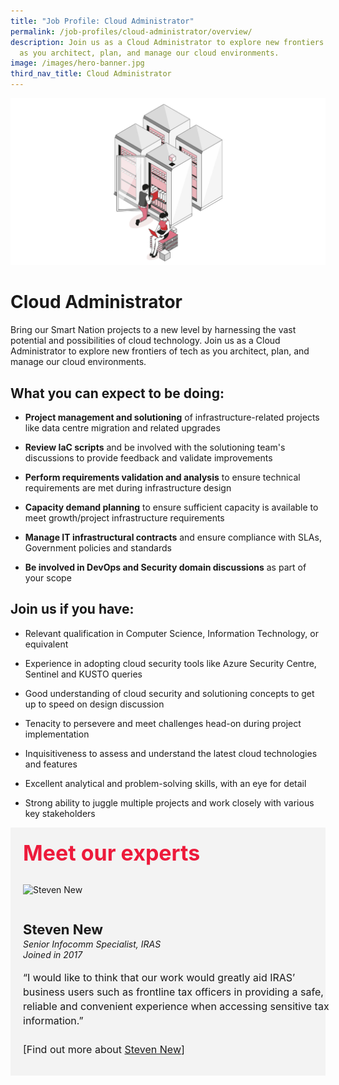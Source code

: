 ```yaml
---
title: "Job Profile: Cloud Administrator"
permalink: /job-profiles/cloud-administrator/overview/
description: Join us as a Cloud Administrator to explore new frontiers of tech
  as you architect, plan, and manage our cloud environments.
image: /images/hero-banner.jpg
third_nav_title: Cloud Administrator
---
```

![Cloud Administrator](/images/Header/Header_ICT_Infra.jpeg)

# Cloud Administrator
Bring our Smart Nation projects to a new level by harnessing the vast potential and possibilities of cloud technology. Join us as a Cloud Administrator to explore new frontiers of tech as you architect, plan, and manage our cloud environments.

## What you can expect to be doing:

* **Project management and solutioning** of infrastructure-related projects like data centre migration and related upgrades

* **Review IaC scripts** and be involved with the solutioning team's discussions to provide feedback and validate improvements

* **Perform requirements validation and analysis** to ensure technical requirements are met during infrastructure design

* **Capacity demand planning** to ensure sufficient capacity is available to meet growth/project infrastructure requirements

* **Manage IT infrastructural contracts** and ensure compliance with SLAs, Government policies and standards

* **Be involved in DevOps and Security domain discussions** as part of your scope 

## Join us if you have:

* Relevant qualification in Computer Science, Information Technology, or equivalent

* Experience in adopting cloud security tools like Azure Security Centre, Sentinel and KUSTO queries

* Good understanding of cloud security and solutioning concepts to get up to speed on design discussion

* Tenacity to persevere and meet challenges head-on during project implementation

* Inquisitiveness to assess and understand the latest cloud technologies and features

* Excellent analytical and problem-solving skills, with an eye for detail

* Strong ability to juggle multiple projects and work closely with various key stakeholders



<div class="row" style="font-size:34px; font-weight: 700; color: #ed1a3b; background-color: #f3f3f3; padding: 20px 0px 20px 20px;"> Meet our experts</div>
        
<div class="row" style="background-color: #f3f3f3;">
      <div class="column" style="padding: 10px 0px 30px 20px;"><img src="https://techcareers.smartnation.gov.sg/images/People/steven_new.jpeg" alt="Steven New"></div>
      <div class="column" style="width: 100%; padding: 10px 20px 30px 20px;">
       <span style="font-size: 22px; font-weight: bold; line-height: 30px;">Steven New</span><br><span style="font-size: 14px; font-style: italic; line-height: 16px;">Senior Infocomm Specialist, IRAS<br>Joined in 2017</span><br><br>
    <span style="font-size: 16px; line-height: 23px;">“I would like to think that our work would greatly aid IRAS’ business users such as frontline tax officers in providing a safe, reliable and convenient experience when accessing sensitive tax information.”<br><br> [Find out more about <a href="/job-profiles/cloud-administrator/steven-new">Steven New</a>]</span>
      </div>
</div>